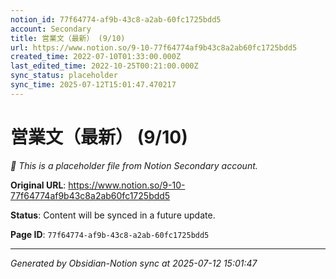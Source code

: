 ```yaml
---
notion_id: 77f64774-af9b-43c8-a2ab-60fc1725bdd5
account: Secondary
title: 営業文（最新） (9/10)
url: https://www.notion.so/9-10-77f64774af9b43c8a2ab60fc1725bdd5
created_time: 2022-07-10T01:33:00.000Z
last_edited_time: 2022-10-25T00:21:00.000Z
sync_status: placeholder
sync_time: 2025-07-12T15:01:47.470217
---
```


# 営業文（最新） (9/10)

*🔄 This is a placeholder file from Notion Secondary account.*

**Original URL**: https://www.notion.so/9-10-77f64774af9b43c8a2ab60fc1725bdd5

**Status**: Content will be synced in a future update.

**Page ID**: `77f64774-af9b-43c8-a2ab-60fc1725bdd5`

---

*Generated by Obsidian-Notion sync at 2025-07-12 15:01:47*
